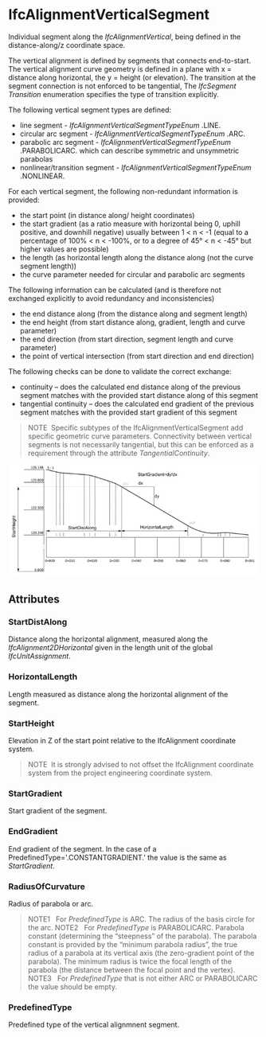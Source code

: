 # IfcAlignmentVerticalSegment

Individual segment along the _IfcAlignmentVertical_, being defined in the distance-along/z coordinate space.

The vertical alignment is defined by segments that connects end-to-start. The vertical alignment curve geometry is defined in a plane with x = distance along horizontal, the y = height (or elevation). The transition at the segment connection is not enforced to be tangential, The _IfcSegment_ _Transition_ enumeration specifies the type of transition explicitly.

The following vertical segment types are defined:

* line segment - _IfcAlignmentVerticalSegmentTypeEnum_ .LINE.
* circular arc segment - _IfcAlignmentVerticalSegmentTypeEnum_ .ARC.
* parabolic arc segment - _IfcAlignmentVerticalSegmentTypeEnum_ .PARABOLICARC. which can describe symmetric and unsymmetric parabolas
* nonlinear/transition segment - _IfcAlignmentVerticalSegmentTypeEnum_ .NONLINEAR.

For each vertical segment, the following non-redundant information is provided:

* the start point (in distance along/ height coordinates)
* the start gradient (as a ratio measure with horizontal being 0, uphill positive, and downhill negative) usually between 1 < n < -1 (equal to a percentage of 100% < n < -100%, or to a degree of 45&deg; < n < -45&deg; but higher values are possible)
* the length (as horizontal length along the distance along (not the curve segment length))
* the curve parameter needed for circular and parabolic arc segments

The following information can be calculated (and is therefore not exchanged explicitly to avoid redundancy and inconsistencies)

* the end distance along (from the distance along and segment length)
* the end height (from start distance along, gradient, length and curve parameter)
* the end direction (from start direction, segment length and curve parameter)
* the point of vertical intersection (from start direction and end direction)

The following checks can be done to validate the correct exchange:

* continuity – does the calculated end distance along of the previous segment matches with the provided start distance along of this segment
* tangential continuity – does the calculated end gradient of the previous segment matches with the provided start gradient of this segment

> NOTE&nbsp; Specific subtypes of the <span class="self-ref">IfcAlignmentVerticalSegment</span> add specific geometric curve parameters. Connectivity between vertical segments is not necessarily tangential, but this can be enforced as a requirement through the attribute _TangentialContinuity_.

!["Alignment vertical segment"](../../../../figures/ifcalignment2dverticalsegment.png "Figure 1 &mdash; Alignment vertical segment")

## Attributes

### StartDistAlong
Distance along the horizontal alignment, measured along the _IfcAlignment2DHorizontal_ given in the length unit of the global _IfcUnitAssignment_.

### HorizontalLength
Length measured as distance along the horizontal alignment of the segment.

### StartHeight
Elevation in Z of the start point relative to the IfcAlignment coordinate system.
> NOTE&nbsp; It is strongly advised to not offset the IfcAlignment coordinate system from the project engineering coordinate system.

### StartGradient
Start gradient of the segment.

### EndGradient
End gradient of the segment. In the case of a PredefinedType='.CONSTANTGRADIENT.' the value is the same as _StartGradient_.

### RadiusOfCurvature
Radius of parabola or arc.
> NOTE1 &nbsp; For _PredefinedType_ is ARC. The radius of the basis circle for the arc.
> NOTE2 &nbsp; For _PredefinedType_ is PARABOLICARC. Parabola constant (determining the “steepness” of the parabola). The parabola constant is provided by the “minimum parabola radius”, the true radius of a parabola at its vertical axis (the zero-gradient point of the parabola). The minimum radius is twice the focal length of the parabola (the distance between the focal point and the vertex).
> NOTE3 &nbsp; For _PredefinedType_ that is not either ARC or PARABOLICARC the value should be empty.

### PredefinedType
Predefined type of the vertical alignmnent segment.
